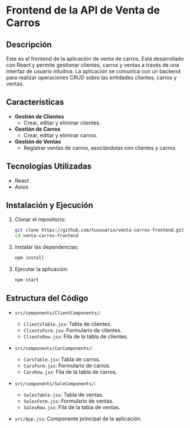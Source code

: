 # Frontend de la API de Venta de Carros

## Descripción

Este es el frontend de la aplicación de venta de carros. Está desarrollado con React y permite gestionar clientes, carros y ventas a través de una interfaz de usuario intuitiva. La aplicación se comunica con un backend para realizar operaciones CRUD sobre las entidades clientes, carros y ventas.

## Características

- **Gestión de Clientes**
  - Crear, editar y eliminar clientes.
- **Gestión de Carros**
  - Crear, editar y eliminar carros.
- **Gestión de Ventas**
  - Registrar ventas de carros, asociándolas con clientes y carros.

## Tecnologías Utilizadas

- React
- Axios

## Instalación y Ejecución

1. Clonar el repositorio:
    ```bash
    git clone https://github.com/tuusuario/venta-carros-frontend.git
    cd venta-carros-frontend
    ```

2. Instalar las dependencias:
    ```bash
    npm install
    ```

3. Ejecutar la aplicación:
    ```bash
    npm start
    ```

## Estructura del Código

- `src/components/ClientComponents/`:
  - `ClientsTable.jsx`: Tabla de clientes.
  - `ClientsForm.jsx`: Formulario de clientes.
  - `ClientsRow.jsx`: Fila de la tabla de clientes.

- `src/components/CarComponents/`:
  - `CarsTable.jsx`: Tabla de carros.
  - `CarsForm.jsx`: Formulario de carros.
  - `CarsRow.jsx`: Fila de la tabla de carros.

- `src/components/SaleComponents/`:
  - `SalesTable.jsx`: Tabla de ventas.
  - `SalesForm.jsx`: Formulario de ventas.
  - `SalesRow.jsx`: Fila de la tabla de ventas.

- `src/App.jsx`: Componente principal de la aplicación.
